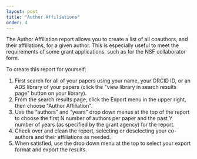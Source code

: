 ```yaml
---
layout: post
title: "Author Affiliations"
order: 4
---
```


The Author Affiliation report allows you to create a list of all coauthors, and their affiliations, for a given author. This is especially useful to meet the requirements of some grant applications, such as for the NSF collaborator form.

To create this report for yourself:
1. First search for all of your papers using your name, your ORCID ID, or an ADS library of your papers (click the "view library in search results page" button on your library).
2. From the search results page, click the Export menu in the upper right, then choose "Author Affiliation".
3. Use the “authors” and “years” drop down menus at the top of the report to choose the first N number of authors per paper and the past Y number of years (as specified by the grant agency) for the report.
4. Check over and clean the report, selecting or deselecting your co-authors and their affiliations as needed.
5. When satisfied, use the drop down menu at the top to select your export format and export the results.
